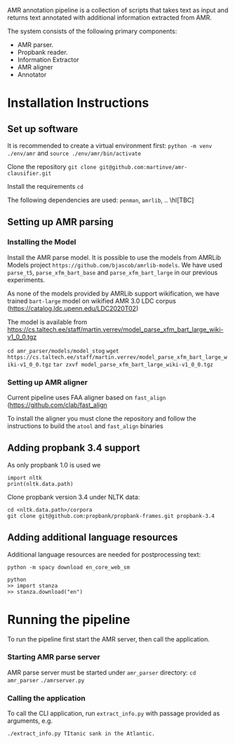 AMR annotation pipeline is a collection of scripts that takes text as input and returns text annotated with additional information extracted from AMR.

The system consists of the following primary components:
- AMR parser.
- Propbank reader. 
- Information Extractor
- AMR aligner
- Annotator


# Installation Instructions

## Set up software

It is recommended to create a virtual environment first: `python -m venv ./env/amr` and `source ./env/amr/bin/activate`

Clone the repository `git clone git@github.com:martinve/amr-clausifier.git`

Install the requirements `cd `

The following dependencies are used: `penman`, `amrlib`, .. \hl[TBC]



## Setting up AMR parsing

### Installing the Model

Install the AMR parse model. It is possible to use the models from AMRLib Models project `https://github.com/bjascob/amrlib-models`. We have used `parse_t5`, `parse_xfm_bart_base` and `parse_xfm_bart_large` in our previous experiments. 

As none of the models provided by AMRLib support wikification, we have trained `bart-large` model on wikified AMR 3.0 LDC corpus (https://catalog.ldc.upenn.edu/LDC2020T02) 

The model is available from https://cs.taltech.ee/staff/martin.verrev/model_parse_xfm_bart_large_wiki-v1_0_0.tgz

`cd amr_parser/models/model_stog`
`wget https://cs.taltech.ee/staff/martin.verrev/model_parse_xfm_bart_large_wiki-v1_0_0.tgz`
`tar zxvf model_parse_xfm_bart_large_wiki-v1_0_0.tgz`


### Setting up AMR aligner

Current pipeline uses FAA aligner based on `fast_align` (https://github.com/clab/fast_align

To install the aligner you must clone the repository and follow the instructions to build the `atool` and `fast_align` binaries


## Adding propbank 3.4 support

As only propbank 1.0 is used we 

```
import nltk
print(nltk.data.path)
```
Clone propbank version 3.4 under NLTK data:

```
cd <nltk.data.path>/corpora
git clone git@github.com:propbank/propbank-frames.git propbank-3.4
```

## Adding additional language resources

Additional language resources are needed for postprocessing text:

```
python -m spacy download en_core_web_sm

python 
>> import stanza
>> stanza.download("en")
```



# Running the pipeline 

To run the pipeline first start the AMR server, then call the application.

### Starting AMR parse server

AMR parse server must be started under `amr_parser` directory:
`cd amr_parser`
`./amrserver.py`

### Calling the application

To call the CLI application, run `extract_info.py` with passage provided as arguments, e.g. 

`./extract_info.py TItanic sank in the Atlantic.`




